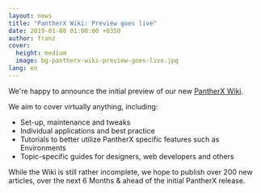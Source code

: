 ```yaml
---
layout: news
title: "PantherX Wiki: Preview goes live"
date: 2019-01-08 01:00:00 +0350
author: franz
cover:
  height: medium
  image: bg-pantherx-wiki-preview-goes-live.jpg
lang: en
---
```


We're happy to announce the initial preview of our new [PantherX Wiki](https://wiki.pantherx.org/).

We aim to cover virtually anything, including:

- Set-up, maintenance and tweaks
- Individual applications and best practice
- Tutorials to better utilize PantherX specific features such as Environments
- Topic-specific guides for designers, web developers and others

While the Wiki is still rather incomplete, we hope to publish over 200 new articles, over the next 6 Months & ahead of the initial PantherX release.